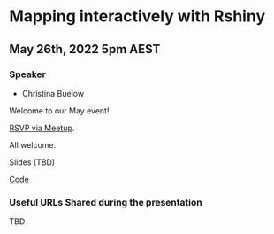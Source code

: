 # Mapping interactively with Rshiny

## May 26th, 2022 5pm AEST

### Speaker

* Christina Buelow

Welcome to our May event!

[RSVP via Meetup](https://bit.ly/37mKf32). 

All welcome.

Slides (TBD)

[Code](https://github.com/cabuelow/intro-rshiny-mapping)

### Useful URLs Shared during the presentation
TBD
